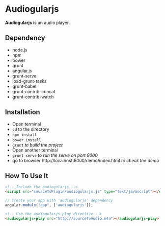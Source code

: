 # Audiogularjs

**Audiogularjs** is an audio player.

## Dependency

- node.js
- npm
- bower
- grunt
- angular.js
- grunt-serve
- load-grunt-tasks
- grunt-babel
- grunt-contrib-concat
- grunt-contrib-watch
 
## Installation

- Open terminal
- `cd` to the directory
- `npm install`
- `bower install`
- `grunt` *to build the project*
- Open another terminal
- `grunt serve` *to run the serve on port 9000*
- go to browser http://localhost:9000/demo/index.html *to check the demo*

## How To Use It

```html
<!-- Include the audiogularjs -->
<script src="sourceToPlugin/audiogularjs.js" type="text/javascript"></script>
```

```javascript
// Create your app with 'audiogularjs' dependency
angular.module("app", ['audiogularjs']);
```

```html
<!-- Use the audiogularjs-play directive -->
<audiogularjs-play src="http://sourceToAudio.m4a"></audiogularjs-play>
```

